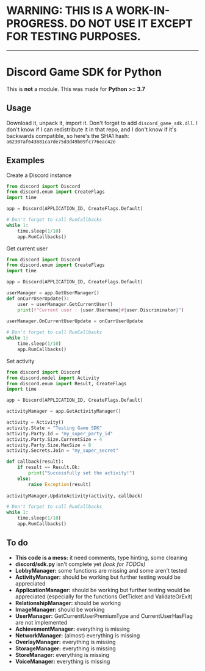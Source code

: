 # WARNING: THIS IS A WORK-IN-PROGRESS. DO NOT USE IT EXCEPT FOR TESTING PURPOSES.
---

# Discord Game SDK for Python

This is **not** a module. This was made for **Python >= 3.7**

## Usage

Download it, unpack it, import it. Don't forget to add `discord_game_sdk.dll`. I don't know if I can redistribute it in that repo, and I don't know if it's backwards compatible, so here's the SHA1 hash: `a62307af643881ca7de75d3d49b09fc776eac42e`

## Examples

Create a Discord instance

```python
from discord import Discord
from discord.enum import CreateFlags
import time

app = Discord(APPLICATION_ID, CreateFlags.Default)

# Don't forget to call RunCallbacks
while 1:
    time.sleep(1/10)
    app.RunCallbacks()
```

Get current user

```python
from discord import Discord
from discord.enum import CreateFlags
import time

app = Discord(APPLICATION_ID, CreateFlags.Default)

userManager = app.GetUserManager()
def onCurrUserUpdate():
    user = userManager.GetCurrentUser()
    print(f"Current user : {user.Username}#{user.Discriminator}")
    
userManager.OnCurrentUserUpdate = onCurrUserUpdate

# Don't forget to call RunCallbacks
while 1:
    time.sleep(1/10)
    app.RunCallbacks()
```

Set activity

```python
from discord import Discord
from discord.model import Activity
from discord.enum import Result, CreateFlags
import time

app = Discord(APPLICATION_ID, CreateFlags.Default)

activityManager = app.GetActivityManager()

activity = Activity()
activity.State = "Testing Game SDK"
activity.Party.Id = "my_super_party_id"
activity.Party.Size.CurrentSize = 4
activity.Party.Size.MaxSize = 8
activity.Secrets.Join = "my_super_secret"

def callback(result):
    if result == Result.Ok:
        print("Successfully set the activity!")
    else:
        raise Exception(result)
        
activityManager.UpdateActivity(activity, callback)

# Don't forget to call RunCallbacks
while 1:
    time.sleep(1/10)
    app.RunCallbacks()
```

## To do

* **This code is a mess:** it need comments, type hinting, some cleaning
* **discord/sdk.py** isn't complete yet *(look for TODOs)*
* **LobbyManager:** some functions are missing and some aren't tested
* **ActivityManager:** should be working but further testing would be appreciated
* **ApplicationManager:** should be working but further testing would be appreciated (especially for the functions GetTicket and ValidateOrExit)
* **RelationshipManager:** should be working
* **ImageManager:** should be working
* **UserManager:** GetCurrentUserPremiumType and CurrentUserHasFlag are not implemented
* **AchievementManager:** everything is missing
* **NetworkManager:** (almost) everything is missing
* **OverlayManager:** everything is missing
* **StorageManager:** everything is missing
* **StoreManager:** everything is missing
* **VoiceManager:** everything is missing